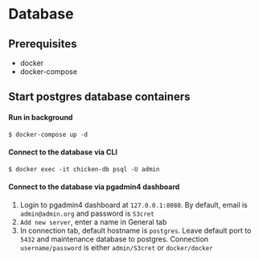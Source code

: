 # Database

## Prerequisites

- docker
- docker-compose

## Start postgres database containers

#### Run in background

```
$ docker-compose up -d
```

#### Connect to the database via CLI

```
$ docker exec -it chicken-db psql -U admin
```

#### Connect to the database via pgadmin4 dashboard

1. Login to pgadmin4 dashboard at `127.0.0.1:8080`. By default, email is `admin@admin.org` and password is `S3cret`
2. `Add new server`, enter a name in General tab
3. In connection tab, default hostname is `postgres`. Leave default port to `5432` and maintenance database to postgres. Connection `username/password` is either `admin/S3cret` or `docker/docker`
